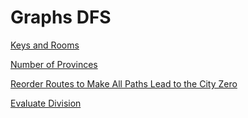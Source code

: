 # Graphs DFS

[Keys and Rooms](https://leetcode.com/problems/keys-and-rooms/?envType=study-plan-v2&envId=leetcode-75)

[Number of Provinces](https://leetcode.com/problems/number-of-provinces/?envType=study-plan-v2&envId=leetcode-75)

[Reorder Routes to Make All Paths Lead to the City Zero](https://leetcode.com/problems/reorder-routes-to-make-all-paths-lead-to-the-city-zero/?envType=study-plan-v2&envId=leetcode-75)

[Evaluate Division](https://leetcode.com/problems/evaluate-division/?envType=study-plan-v2&envId=leetcode-75)

